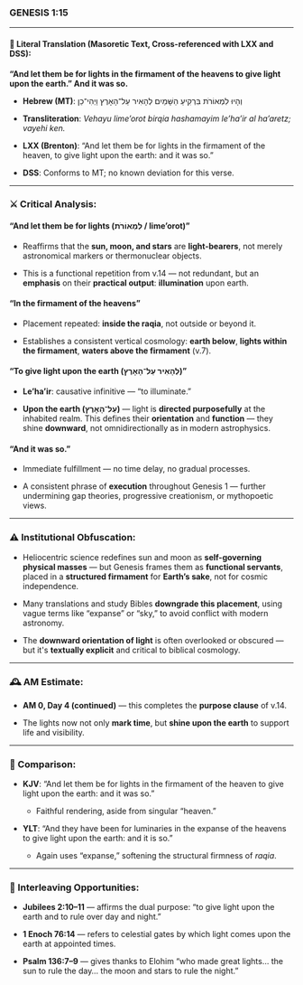 ### **GENESIS 1:15**

---

#### 📜 Literal Translation (Masoretic Text, Cross-referenced with LXX and DSS):

**“And let them be for lights in the firmament of the heavens to give light upon the earth.” And it was so.**

- **Hebrew (MT)**: וְהָיוּ לִמְאוֹרֹת בִּרְקִיעַ הַשָּׁמַיִם לְהָאִיר עַל־הָאָרֶץ וַיְהִי־כֵן
    
- **Transliteration**: _Vehayu lime’orot birqia hashamayim le’ha’ir al ha’aretz; vayehi ken._
    
- **LXX (Brenton)**: “And let them be for lights in the firmament of the heaven, to give light upon the earth: and it was so.”
    
- **DSS**: Conforms to MT; no known deviation for this verse.
    

---

### ⚔️ Critical Analysis:

#### **“And let them be for lights (לִמְאוֹרֹת / lime’orot)”**

- Reaffirms that the **sun, moon, and stars** are **light-bearers**, not merely astronomical markers or thermonuclear objects.
    
- This is a functional repetition from v.14 — not redundant, but an **emphasis** on their **practical output**: **illumination** upon earth.
    

#### **“In the firmament of the heavens”**

- Placement repeated: **inside the raqia**, not outside or beyond it.
    
- Establishes a consistent vertical cosmology: **earth below**, **lights within the firmament**, **waters above the firmament** (v.7).
    

#### **“To give light upon the earth (לְהָאִיר עַל־הָאָרֶץ)”**

- **Le’ha’ir**: causative infinitive — “to illuminate.”
    
- **Upon the earth (עַל־הָאָרֶץ)** — light is **directed purposefully** at the inhabited realm. This defines their **orientation** and **function** — they shine **downward**, not omnidirectionally as in modern astrophysics.
    

#### **“And it was so.”**

- Immediate fulfillment — no time delay, no gradual processes.
    
- A consistent phrase of **execution** throughout Genesis 1 — further undermining gap theories, progressive creationism, or mythopoetic views.
    

---

### ⚠️ Institutional Obfuscation:

- Heliocentric science redefines sun and moon as **self-governing physical masses** — but Genesis frames them as **functional servants**, placed in a **structured firmament** for **Earth’s sake**, not for cosmic independence.
    
- Many translations and study Bibles **downgrade this placement**, using vague terms like “expanse” or “sky,” to avoid conflict with modern astronomy.
    
- The **downward orientation of light** is often overlooked or obscured — but it's **textually explicit** and critical to biblical cosmology.
    

---

### 🕰️ AM Estimate:

- **AM 0, Day 4 (continued)** — this completes the **purpose clause** of v.14.
    
- The lights now not only **mark time**, but **shine upon the earth** to support life and visibility.
    

---

### 📖 Comparison:

- **KJV**: “And let them be for lights in the firmament of the heaven to give light upon the earth: and it was so.”
    
    - Faithful rendering, aside from singular “heaven.”
        
- **YLT**: “And they have been for luminaries in the expanse of the heavens to give light upon the earth: and it is so.”
    
    - Again uses “expanse,” softening the structural firmness of _raqia_.
        

---

### 🔗 Interleaving Opportunities:

- **Jubilees 2:10–11** — affirms the dual purpose: “to give light upon the earth and to rule over day and night.”
    
- **1 Enoch 76:14** — refers to celestial gates by which light comes upon the earth at appointed times.
    
- **Psalm 136:7–9** — gives thanks to Elohim “who made great lights… the sun to rule the day… the moon and stars to rule the night.”